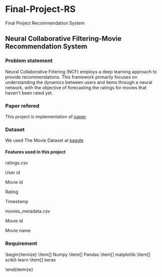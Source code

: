 # Final-Project-RS

Final Project Recommendation System

## Neural Collaborative Filtering-Movie Recommendation System

### Problem statement

Neural Collaborative Filtering (NCF) employs a deep learning approach to provide recommendations. This framework primarily focuses on understanding the dynamics between users and items through a neural network, with the objective of forecasting the ratings for movies that haven't been rated yet.

### Paper refered


This project is implementation of [paper](https://arxiv.org/pdf/1708.05031.pdf)

### Dataset

We used The Movie Dataset at [kaggle](https://www.kaggle.com/datasets/rounakbanik/the-movies-dataset)

#### Features used in this project

ratings.csv 

User id

Movie id

Rating

Timestamp

movies_metadata.csv

Movie id

Movie name

### Requirement

\begin{itemize}
\item[] Numpy
\item[] Pandas
\item[] matplotlib
\item[] scikit-learn
\item[] keras

\end{itemize}